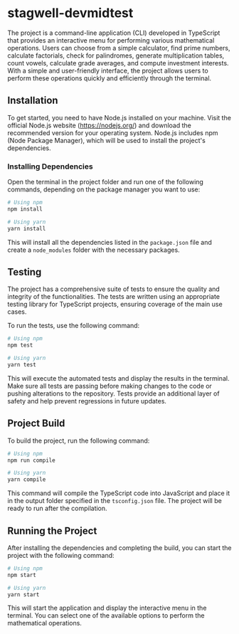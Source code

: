 # stagwell-devmidtest

The project is a command-line application (CLI) developed in TypeScript that provides an interactive menu for performing various mathematical operations. Users can choose from a simple calculator, find prime numbers, calculate factorials, check for palindromes, generate multiplication tables, count vowels, calculate grade averages, and compute investment interests. With a simple and user-friendly interface, the project allows users to perform these operations quickly and efficiently through the terminal.

## Installation

To get started, you need to have Node.js installed on your machine. Visit the official Node.js website (https://nodejs.org/) and download the recommended version for your operating system. Node.js includes npm (Node Package Manager), which will be used to install the project's dependencies.

### Installing Dependencies

Open the terminal in the project folder and run one of the following commands, depending on the package manager you want to use:

```bash
# Using npm
npm install

# Using yarn
yarn install
```

This will install all the dependencies listed in the `package.json` file and create a `node_modules` folder with the necessary packages.

## Testing

The project has a comprehensive suite of tests to ensure the quality and integrity of the functionalities. The tests are written using an appropriate testing library for TypeScript projects, ensuring coverage of the main use cases.

To run the tests, use the following command:

```bash
# Using npm
npm test

# Using yarn
yarn test
```

This will execute the automated tests and display the results in the terminal. Make sure all tests are passing before making changes to the code or pushing alterations to the repository. Tests provide an additional layer of safety and help prevent regressions in future updates.

## Project Build

To build the project, run the following command:

```bash
# Using npm
npm run compile

# Using yarn
yarn compile
```

This command will compile the TypeScript code into JavaScript and place it in the output folder specified in the `tsconfig.json` file. The project will be ready to run after the compilation.

## Running the Project

After installing the dependencies and completing the build, you can start the project with the following command:

```bash
# Using npm
npm start

# Using yarn
yarn start
```

This will start the application and display the interactive menu in the terminal. You can select one of the available options to perform the mathematical operations.
